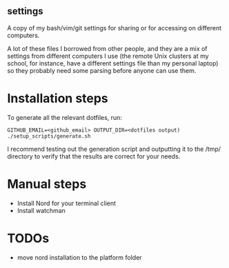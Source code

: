## settings
A copy of my bash/vim/git settings for sharing or for accessing on different computers.

A lot of these files I borrowed from other people, and they are a mix of settings from different computers I use (the remote Unix
clusters at my school, for instance, have a different settings file than my personal laptop) so they probably need some parsing
before anyone can use them.

# Installation steps
To generate all the relevant dotfiles, run:

```
GITHUB_EMAIL=<github_email> OUTPUT_DIR=<dotfiles output) ./setup_scripts/generate.sh
```

I recommend testing out the generation script and outputting it to the /tmp/ directory
to verify that the results are correct for your needs.

# Manual steps
- Install Nord for your terminal client
- Install watchman

# TODOs
- move nord installation to the platform folder
